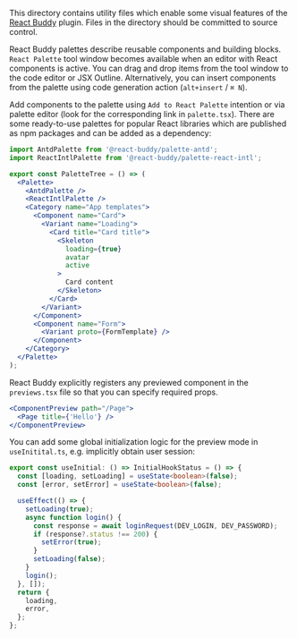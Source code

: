 This directory contains utility files which enable some visual features of the
[React Buddy](https://plugins.jetbrains.com/plugin/17467-react-buddy/) plugin.
Files in the directory should be committed to source control.

React Buddy palettes describe reusable components and building blocks. `React Palette` tool window becomes available
when an editor with React components is active. You can drag and drop items from the tool window to the code editor or
JSX Outline. Alternatively, you can insert components from the palette using code generation
action (`alt+insert` / `⌘ N`).

Add components to the palette using `Add to React Palette` intention or via palette editor (look for the corresponding
link in `palette.tsx`). There are some ready-to-use palettes for popular React libraries which are published as npm
packages and can be added as a dependency:

```jsx
import AntdPalette from '@react-buddy/palette-antd';
import ReactIntlPalette from '@react-buddy/palette-react-intl';

export const PaletteTree = () => (
  <Palette>
    <AntdPalette />
    <ReactIntlPalette />
    <Category name="App templates">
      <Component name="Card">
        <Variant name="Loading">
          <Card title="Card title">
            <Skeleton
              loading={true}
              avatar
              active
            >
              Card content
            </Skeleton>
          </Card>
        </Variant>
      </Component>
      <Component name="Form">
        <Variant proto={FormTemplate} />
      </Component>
    </Category>
  </Palette>
);
```

React Buddy explicitly registers any previewed component in the `previews.tsx` file so that you can specify required
props.

```jsx
<ComponentPreview path="/Page">
  <Page title={'Hello'} />
</ComponentPreview>
```

You can add some global initialization logic for the preview mode in `useInitital.ts`,
e.g. implicitly obtain user session:

```typescript
export const useInitial: () => InitialHookStatus = () => {
  const [loading, setLoading] = useState<boolean>(false);
  const [error, setError] = useState<boolean>(false);

  useEffect(() => {
    setLoading(true);
    async function login() {
      const response = await loginRequest(DEV_LOGIN, DEV_PASSWORD);
      if (response?.status !== 200) {
        setError(true);
      }
      setLoading(false);
    }
    login();
  }, []);
  return {
    loading,
    error,
  };
};
```
